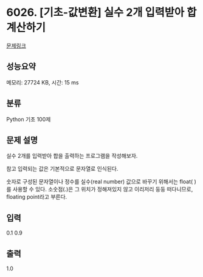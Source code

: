 # 6026. [기초-값변환] 실수 2개 입력받아 합 계산하기 

[문제링크](https://codeup.kr/problem.php?id=6026)

## 성능요약

메모리: 27724 KB, 시간: 15 ms

## 분류

Python 기초 100제

## 문제 설명

실수 2개를 입력받아
합을 출력하는 프로그램을 작성해보자.

참고
입력되는 값은 기본적으로 문자열로 인식된다.

숫자로 구성된 문자열이나 정수를 실수(real number) 값으로 바꾸기 위해서는 float( ) 를 사용할 수 있다.
소숫점(.)은 그 위치가 정해져있지 않고 이리저리 둥둥 떠다니므로, floating point라고 부른다.

## 입력

0.1
0.9

## 출력

1.0